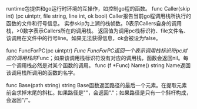 runtime包提供和go运行时环境的互操作，如控制go程的函数。
func Caller(skip int) (pc uintptr, file string, line int, ok bool)
Caller报告当前go程调用栈所执行的函数的文件和行号信息。
实参skip为上溯的栈帧数。0表示Callers自身的调用栈，>0数字表示Callers所在的调用栈。
返回值为调用pc栈标识符、file文件名、该调用在文件中的行号line。如果无法获得信息，ok会被设为false。

func FuncForPC(pc uintptr) *Func
FuncForPC返回一个表示调用栈标识符pc对应的调用栈的*Func；如果该调用栈标识符没有对应的调用栈，函数会返回nil。每一个调用栈必然是对某个函数的调用。
func (f *Func) Name() string
Name返回该调用栈所调用的函数的名字。

func Base(path string) string
Base函数返回路径的最后一个元素。在提取元素前会求掉末尾的斜杠。如果路径是""，会返回"."；如果路径是只有一个斜杆构成，会返回"/"。